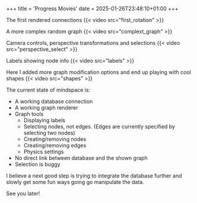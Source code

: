+++
title = 'Progress Movies'
date = 2025-01-26T23:48:10+01:00
+++

The first rendered connections
{{< video src="first_rotation" >}}

A more complex random graph
{{< video src="complext_graph" >}}

Camera controls, perspective transformations and selections
{{< video src="perspective_select" >}}

Labels showing node info
{{< video src="labels" >}}

Here I added more graph modification options and end up playing with cool shapes
{{< video src="shapes" >}}

The current state of mindspace is: 
- A working database connection
- A working graph renderer
- Graph tools
  - Displaying labels
  - Selecting nodes, not edges. (Edges are currently specified by selecting two nodes)
  - Creating/removing nodes
  - Creating/removing edges
  - Physics settings
- No direct link between database and the shown graph
- Selection is buggy

I believe a next good step is trying to integrate the database further and slowly get some fun ways going go manipulate the data.

See you later!
